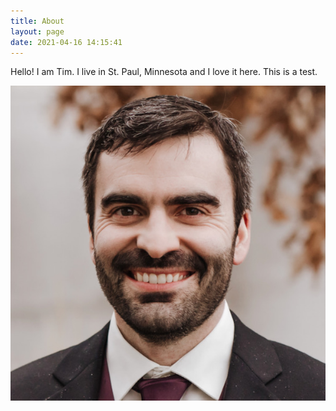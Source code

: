 ```yaml
---
title: About
layout: page
date: 2021-04-16 14:15:41
---
```


Hello! I am Tim. I live in St. Paul, Minnesota and I love it here. This is a test.

![Tim](/assets/img/tim.jpeg)